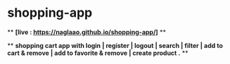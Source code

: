 # shopping-app
** **[live : https://naglaao.github.io/shopping-app/]** **


** **shopping cart app with login | register | logout | search | filter | add to cart & remove | add to favorite & remove | create product .** **
 
